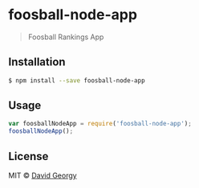 # foosball-node-app

> Foosball Rankings App

## Installation

```sh
$ npm install --save foosball-node-app
```

## Usage

```js
var foosballNodeApp = require('foosball-node-app');
foosballNodeApp();
```

## License

MIT © [David Georgy](https://github.com/dgeorgy007)
